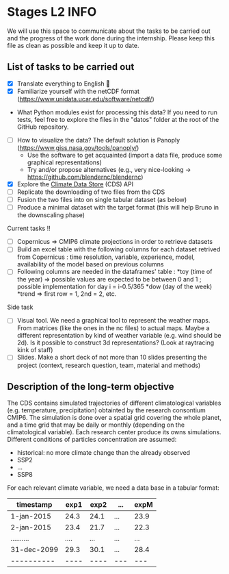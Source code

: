 # Stages L2 INFO

We will use this space to communicate about the tasks to be carried out and the progress of the work done during the internship. Please keep this file as clean as possible and keep it up to date.

## List of tasks to be carried out

- [x] Translate everything to English 🏴
- [X] Familiarize yourself with the netCDF format (https://www.unidata.ucar.edu/software/netcdf/)
- What Python modules exist for processing this data? If you need to run tests, feel free to explore the files in the "datos" folder at the root of the GitHub repository.
- [ ] How to visualize the data? The default solution is Panoply (https://www.giss.nasa.gov/tools/panoply/)
  - Use the software to get acquainted (import a data file, produce some graphical representations)
  - Try and/or propose alternatives (e.g., very nice-looking -> https://github.com/blendernc/blendernc)
- [X] Explore the [Climate Data Store](https://cds.climate.copernicus.eu/#!/home) (CDS) API
- [ ] Replicate the downloading of two files from the CDS
- [ ] Fusion the two files into on single tabular dataset (as below)
- [ ] Produce a minimal dataset with the target format (this will help Bruno in the downscaling phase)

Current tasks !!
- [ ] Copernicus => CMIP6 climate projections in order to retrieve datasets
- [ ] Build an excel table with the following columns for each dataset retrived from Copernicus : time resolution, variable, experience, model, availability of the model based on previous columns
- [ ] Following columns are needed in the dataframes' table :
\*toy (time of the year) => possible values are expected to be between 0 and 1 ; possible implementation for day i = i-0.5/365
\*dow (day of the week)
\*trend => first row = 1, 2nd = 2, etc.

Side task
- [ ] Visual tool. We need a graphical tool to represent the weather maps. From matrices (like the ones in the nc files) to actual maps. Maybe a different representation by kind of weather variable (e.g. wind should be 2d). Is it possible to construct 3d representations? (Look at raytracing kink of staff)  
- [ ] Slides. Make a short deck of not more than 10 slides presenting the project (context, research question, team, material and methods)

## Description of the long-term objective 

The CDS contains simulated trajectories of different climatological variables (e.g. temperature, precipitation) obtainted by the research consontium CMIP6. The simulation is done over a spatial grid covering the whole planet, and a time grid that may be daily or monthly (depending on the climatological variable). Each research center produce its owns simulations. Different conditions of particles concentration are assumed:
- historical: no more climate change than the already observed
- SSP2
- ...
- SSP8

For each relevant climate variable, we need a data base in a tabular format:

timestamp  | exp1 | exp2  | ... | expM
---------- | ---- | ----- | --- | ---
1-jan-2015 |  24.3 | 24.1 | ... | 23.9
2-jan-2015 |  23.4 | 21.7 | ... | 22.3
.......... |  .... | ...  | ... | ...
31-dec-2099|  29.3 | 30.1 | ... | 28.4
---------- | ----  | ---- | --- | ---


